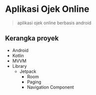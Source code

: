 # Aplikasi Ojek Online

> aplikasi ojek online berbasis android

## Kerangka proyek
- Android
- Kotlin
- MVVM
- Library
    - Jetpack
        - Room
        - Paging
        - Navigation Component